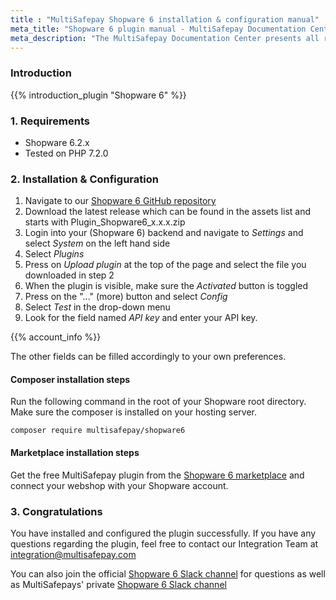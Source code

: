 ```yaml
---
title : "MultiSafepay Shopware 6 installation & configuration manual"
meta_title: "Shopware 6 plugin manual - MultiSafepay Documentation Center"
meta_description: "The MultiSafepay Documentation Center presents all relevant information about our Plugins and API. You can also find support pages for Payment Methods, Tools and General Questions as well as the contact details of our Support and Integration Teams."
---
```


### Introduction

{{% introduction_plugin "Shopware 6" %}}

### 1. Requirements
- Shopware 6.2.x
- Tested on PHP 7.2.0

### 2. Installation & Configuration
1. Navigate to our [Shopware 6 GitHub repository](https://github.com/MultiSafepay/shopware6/releases)
2. Download the latest release which can be found in the assets list and starts with Plugin_Shopware6_x.x.x.zip
3. Login into your (Shopware 6) backend and navigate to _Settings_ and select _System_ on the left hand side
4. Select _Plugins_
5. Press on _Upload plugin_ at the top of the page and select the file you downloaded in step 2
6. When the plugin is visible, make sure the _Activated_ button is toggled
7. Press on the "..." (more) button and select _Config_
8. Select _Test_ in the drop-down menu
9. Look for the field named _API key_ and enter your API key.

{{% account_info %}} 

The other fields can be filled accordingly to your own preferences.

#### Composer installation steps

Run the following command in the root of your Shopware root directory. Make sure the composer is installed on your hosting server.

```
composer require multisafepay/shopware6

```
#### Marketplace installation steps

Get the free MultiSafepay plugin from the [Shopware 6 marketplace](https://store.shopware.com/en/mltis59465832976f/multisafepay-online-payments-for-shopware-ideal-cards-klarna-alipay-etc..html) and connect your webshop with your Shopware account.

### 3. Congratulations
You have installed and configured the plugin successfully. If you have any questions regarding the plugin, feel free to contact our Integration Team at <integration@multisafepay.com>

You can also join the official [Shopware 6 Slack channel](https://join.slack.com/t/shopwarenederland/shared_invite/zt-61exftia-TFYlw5LzmIBnz7Epq07goQ) for questions as well as MultiSafepays' private [Shopware 6 Slack channel](https://shopwarenederland.slack.com/archives/G0146NKFJTT)
